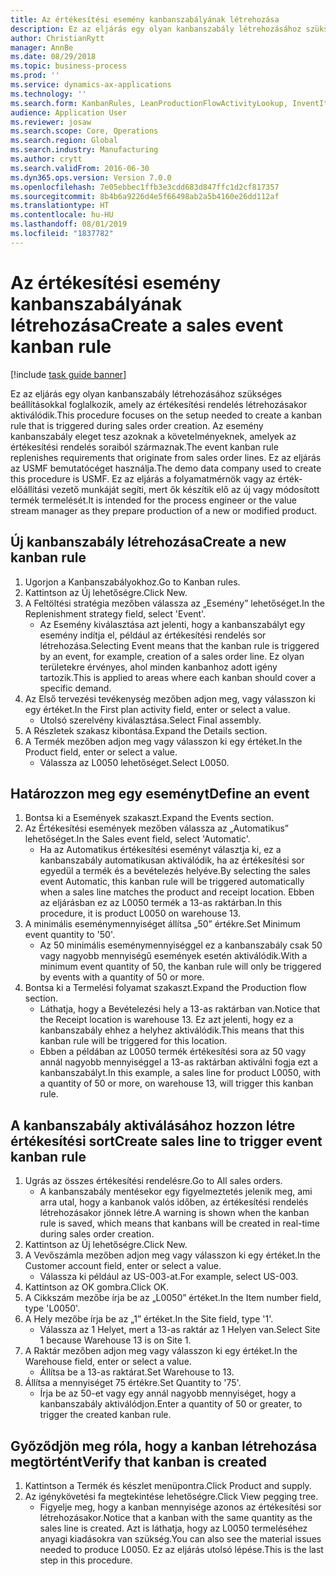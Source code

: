 ```yaml
---
title: Az értékesítési esemény kanbanszabályának létrehozása
description: Ez az eljárás egy olyan kanbanszabály létrehozásához szükséges beállításokkal foglalkozik, amely az értékesítési rendelés létrehozásakor aktiválódik.
author: ChristianRytt
manager: AnnBe
ms.date: 08/29/2018
ms.topic: business-process
ms.prod: ''
ms.service: dynamics-ax-applications
ms.technology: ''
ms.search.form: KanbanRules, LeanProductionFlowActivityLookup, InventItemIdLookupSimple, SalesTableListPage, SalesCreateOrder, SalesTable, LeanPeggingTree
audience: Application User
ms.reviewer: josaw
ms.search.scope: Core, Operations
ms.search.region: Global
ms.search.industry: Manufacturing
ms.author: crytt
ms.search.validFrom: 2016-06-30
ms.dyn365.ops.version: Version 7.0.0
ms.openlocfilehash: 7e05ebbec1ffb3e3cdd683d847ffc1d2cf817357
ms.sourcegitcommit: 8b4b6a9226d4e5f66498ab2a5b4160e26dd112af
ms.translationtype: HT
ms.contentlocale: hu-HU
ms.lasthandoff: 08/01/2019
ms.locfileid: "1837782"
---
```

# <a name="create-a-sales-event-kanban-rule"></a><span data-ttu-id="24de1-103">Az értékesítési esemény kanbanszabályának létrehozása</span><span class="sxs-lookup"><span data-stu-id="24de1-103">Create a sales event kanban rule</span></span>

[!include [task guide banner](../../includes/task-guide-banner.md)]

<span data-ttu-id="24de1-104">Ez az eljárás egy olyan kanbanszabály létrehozásához szükséges beállításokkal foglalkozik, amely az értékesítési rendelés létrehozásakor aktiválódik.</span><span class="sxs-lookup"><span data-stu-id="24de1-104">This procedure focuses on the setup needed to create a kanban rule that is triggered during sales order creation.</span></span> <span data-ttu-id="24de1-105">Az esemény kanbanszabály eleget tesz azoknak a követelményeknek, amelyek az értékesítési rendelés soraiból származnak.</span><span class="sxs-lookup"><span data-stu-id="24de1-105">The event kanban rule replenishes requirements that originate from sales order lines.</span></span> <span data-ttu-id="24de1-106">Ez az eljárás az USMF bemutatócéget használja.</span><span class="sxs-lookup"><span data-stu-id="24de1-106">The demo data company used to create this procedure is USMF.</span></span> <span data-ttu-id="24de1-107">Ez az eljárás a folyamatmérnök vagy az érték-előállítási vezető munkáját segíti, mert ők készítik elő az új vagy módosított termék termelését.</span><span class="sxs-lookup"><span data-stu-id="24de1-107">It is intended for the process engineer or the value stream manager as they prepare production of a new or modified product.</span></span>




## <a name="create-a-new-kanban-rule"></a><span data-ttu-id="24de1-108">Új kanbanszabály létrehozása</span><span class="sxs-lookup"><span data-stu-id="24de1-108">Create a new kanban rule</span></span>
1. <span data-ttu-id="24de1-109">Ugorjon a Kanbanszabályokhoz.</span><span class="sxs-lookup"><span data-stu-id="24de1-109">Go to Kanban rules.</span></span>
2. <span data-ttu-id="24de1-110">Kattintson az Új lehetőségre.</span><span class="sxs-lookup"><span data-stu-id="24de1-110">Click New.</span></span>
3. <span data-ttu-id="24de1-111">A Feltöltési stratégia mezőben válassza az „Esemény” lehetőséget.</span><span class="sxs-lookup"><span data-stu-id="24de1-111">In the Replenishment strategy field, select 'Event'.</span></span>
    * <span data-ttu-id="24de1-112">Az Esemény kiválasztása azt jelenti, hogy a kanbanszabályt egy esemény indítja el, például az értékesítési rendelés sor létrehozása.</span><span class="sxs-lookup"><span data-stu-id="24de1-112">Selecting Event means that the kanban rule is triggered by an event, for example, creation of a sales order line.</span></span>   <span data-ttu-id="24de1-113">Ez olyan területekre érvényes, ahol minden kanbanhoz adott igény tartozik.</span><span class="sxs-lookup"><span data-stu-id="24de1-113">This is applied to areas where each kanban should cover a specific demand.</span></span>  
4. <span data-ttu-id="24de1-114">Az Első tervezési tevékenység mezőben adjon meg, vagy válasszon ki egy értéket.</span><span class="sxs-lookup"><span data-stu-id="24de1-114">In the First plan activity field, enter or select a value.</span></span>
    * <span data-ttu-id="24de1-115">Utolsó szerelvény kiválasztása.</span><span class="sxs-lookup"><span data-stu-id="24de1-115">Select Final assembly.</span></span>  
5. <span data-ttu-id="24de1-116">A Részletek szakasz kibontása.</span><span class="sxs-lookup"><span data-stu-id="24de1-116">Expand the Details section.</span></span>
6. <span data-ttu-id="24de1-117">A Termék mezőben adjon meg vagy válasszon ki egy értéket.</span><span class="sxs-lookup"><span data-stu-id="24de1-117">In the Product field, enter or select a value.</span></span>
    * <span data-ttu-id="24de1-118">Válassza az L0050 lehetőséget.</span><span class="sxs-lookup"><span data-stu-id="24de1-118">Select L0050.</span></span>  

## <a name="define-an-event"></a><span data-ttu-id="24de1-119">Határozzon meg egy eseményt</span><span class="sxs-lookup"><span data-stu-id="24de1-119">Define an event</span></span>
1. <span data-ttu-id="24de1-120">Bontsa ki a Események szakaszt.</span><span class="sxs-lookup"><span data-stu-id="24de1-120">Expand the Events section.</span></span>
2. <span data-ttu-id="24de1-121">Az Értékesítési események mezőben válassza az „Automatikus” lehetőséget.</span><span class="sxs-lookup"><span data-stu-id="24de1-121">In the Sales event field, select 'Automatic'.</span></span>
    * <span data-ttu-id="24de1-122">Ha az Automatikus értékesítési eseményt választja ki, ez a kanbanszabály automatikusan aktiválódik, ha az értékesítési sor egyedül a termék és a bevételezés helyéve.</span><span class="sxs-lookup"><span data-stu-id="24de1-122">By selecting the sales event Automatic, this kanban rule will be triggered automatically when a sales line matches the product and receipt location.</span></span> <span data-ttu-id="24de1-123">Ebben az eljárásban ez az L0050 termék a 13-as raktárban.</span><span class="sxs-lookup"><span data-stu-id="24de1-123">In this procedure, it is product L0050 on warehouse 13.</span></span>  
3. <span data-ttu-id="24de1-124">A minimális eseménymennyiséget állítsa „50” értékre.</span><span class="sxs-lookup"><span data-stu-id="24de1-124">Set Minimum event quantity to '50'.</span></span>
    * <span data-ttu-id="24de1-125">Az 50 minimális eseménymennyiséggel ez a kanbanszabály csak 50 vagy nagyobb mennyiségű események esetén aktiválódik.</span><span class="sxs-lookup"><span data-stu-id="24de1-125">With a minimum event quantity of 50, the kanban rule will only be triggered by events with a quantity of 50 or more.</span></span>  
4. <span data-ttu-id="24de1-126">Bontsa ki a Termelési folyamat szakaszt.</span><span class="sxs-lookup"><span data-stu-id="24de1-126">Expand the Production flow section.</span></span>
    * <span data-ttu-id="24de1-127">Láthatja, hogy a Bevételezési hely a 13-as raktárban van.</span><span class="sxs-lookup"><span data-stu-id="24de1-127">Notice that the Receipt location is warehouse 13.</span></span> <span data-ttu-id="24de1-128">Ez azt jelenti, hogy ez a kanbanszabály ehhez a helyhez aktiválódik.</span><span class="sxs-lookup"><span data-stu-id="24de1-128">This means that this kanban rule will be triggered for this location.</span></span>  
    * <span data-ttu-id="24de1-129">Ebben a példában az L0050 termék értékesítési sora az 50 vagy annál nagyobb mennyiséggel a 13-as raktárban aktiválni fogja ezt a kanbanszabályt.</span><span class="sxs-lookup"><span data-stu-id="24de1-129">In this example, a sales line for product L0050, with a quantity of 50 or more, on warehouse 13, will trigger this kanban rule.</span></span>  

## <a name="create-sales-line-to-trigger-event-kanban-rule"></a><span data-ttu-id="24de1-130">A kanbanszabály aktiválásához hozzon létre értékesítési sort</span><span class="sxs-lookup"><span data-stu-id="24de1-130">Create sales line to trigger event kanban rule</span></span>
1. <span data-ttu-id="24de1-131">Ugrás az összes értékesítési rendelésre.</span><span class="sxs-lookup"><span data-stu-id="24de1-131">Go to All sales orders.</span></span>
    * <span data-ttu-id="24de1-132">A kanbanszabály mentésekor egy figyelmeztetés jelenik meg, ami arra utal, hogy a kanbanok valós időben, az értékesítési rendelés létrehozásakor jönnek létre.</span><span class="sxs-lookup"><span data-stu-id="24de1-132">A warning is shown when the kanban rule is saved, which means that kanbans will be created in real-time during sales order creation.</span></span>  
2. <span data-ttu-id="24de1-133">Kattintson az Új lehetőségre.</span><span class="sxs-lookup"><span data-stu-id="24de1-133">Click New.</span></span>
3. <span data-ttu-id="24de1-134">A Vevőszámla mezőben adjon meg vagy válasszon ki egy értéket.</span><span class="sxs-lookup"><span data-stu-id="24de1-134">In the Customer account field, enter or select a value.</span></span>
    * <span data-ttu-id="24de1-135">Válassza ki például az US-003-at.</span><span class="sxs-lookup"><span data-stu-id="24de1-135">For example, select US-003.</span></span>  
4. <span data-ttu-id="24de1-136">Kattintson az OK gombra.</span><span class="sxs-lookup"><span data-stu-id="24de1-136">Click OK.</span></span>
5. <span data-ttu-id="24de1-137">A Cikkszám mezőbe írja be az „L0050” értéket.</span><span class="sxs-lookup"><span data-stu-id="24de1-137">In the Item number field, type 'L0050'.</span></span>
6. <span data-ttu-id="24de1-138">A Hely mezőbe írja be az „1” értéket.</span><span class="sxs-lookup"><span data-stu-id="24de1-138">In the Site field, type '1'.</span></span>
    * <span data-ttu-id="24de1-139">Válassza az 1 Helyet, mert a 13-as raktár az 1 Helyen van.</span><span class="sxs-lookup"><span data-stu-id="24de1-139">Select Site 1 because Warehouse 13 is on Site 1.</span></span>  
7. <span data-ttu-id="24de1-140">A Raktár mezőben adjon meg vagy válasszon ki egy értéket.</span><span class="sxs-lookup"><span data-stu-id="24de1-140">In the Warehouse field, enter or select a value.</span></span>
    * <span data-ttu-id="24de1-141">Állítsa be a 13-as raktárat.</span><span class="sxs-lookup"><span data-stu-id="24de1-141">Set Warehouse to 13.</span></span>  
8. <span data-ttu-id="24de1-142">Állítsa a mennyiséget 75 értékre.</span><span class="sxs-lookup"><span data-stu-id="24de1-142">Set Quantity to '75'.</span></span>
    * <span data-ttu-id="24de1-143">Írja be az 50-et vagy egy annál nagyobb mennyiséget, hogy a kanbanszabály aktiválódjon.</span><span class="sxs-lookup"><span data-stu-id="24de1-143">Enter a quantity of 50 or greater, to trigger the created kanban rule.</span></span>  

## <a name="verify-that-kanban-is-created"></a><span data-ttu-id="24de1-144">Győződjön meg róla, hogy a kanban létrehozása megtörtént</span><span class="sxs-lookup"><span data-stu-id="24de1-144">Verify that kanban is created</span></span>
1. <span data-ttu-id="24de1-145">Kattintson a Termék és készlet menüpontra.</span><span class="sxs-lookup"><span data-stu-id="24de1-145">Click Product and supply.</span></span>
2. <span data-ttu-id="24de1-146">Az igénykövetési fa megtekintése lehetőségre.</span><span class="sxs-lookup"><span data-stu-id="24de1-146">Click View pegging tree.</span></span>
    * <span data-ttu-id="24de1-147">Figyelje meg, hogy a kanban mennyisége azonos az értékesítési sor létrehozásakor.</span><span class="sxs-lookup"><span data-stu-id="24de1-147">Notice that a kanban with the same quantity as the sales line is created.</span></span> <span data-ttu-id="24de1-148">Azt is láthatja, hogy az L0050 termeléséhez anyagi kiadásokra van szükség.</span><span class="sxs-lookup"><span data-stu-id="24de1-148">You can also see the material issues needed to produce L0050.</span></span> <span data-ttu-id="24de1-149">Ez az eljárás utolsó lépése.</span><span class="sxs-lookup"><span data-stu-id="24de1-149">This is the last step in this procedure.</span></span>  

